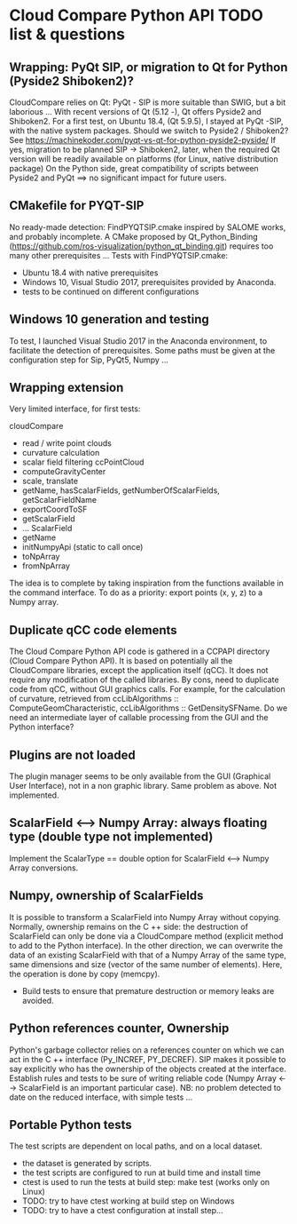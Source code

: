 Cloud Compare Python API TODO list & questions
==============================================

Wrapping: PyQt SIP, or migration to Qt for Python (Pyside2 Shiboken2)?
----------------------------------------------------------------------

CloudCompare relies on Qt: PyQt - SIP is more suitable than SWIG, but a bit laborious ...
With recent versions of Qt (5.12 -), Qt offers Pyside2 and Shiboken2.
For a first test, on Ubuntu 18.4, (Qt 5.9.5), I stayed at PyQt -SIP, with the native system packages.
Should we switch to Pyside2 / Shiboken2?
See https://machinekoder.com/pyqt-vs-qt-for-python-pyside2-pyside/
If yes, migration to be planned SIP -> Shiboken2, later, when the required Qt version will be readily available on platforms (for Linux, native distribution package)
On the Python side, great compatibility of scripts between Pyside2 and PyQt ==> no significant impact for future users.

CMakefile for PYQT-SIP
----------------------
No ready-made detection: FindPYQTSIP.cmake inspired by SALOME works, and probably incomplete.
A CMake proposed by Qt_Python_Binding (https://github.com/ros-visualization/python_qt_binding.git) requires too many other prerequisites ...
Tests with FindPYQTSIP.cmake:
- Ubuntu 18.4 with native prerequisites
- Windows 10, Visual Studio 2017, prerequisites provided by Anaconda.
- tests to be continued on different configurations

Windows 10 generation and testing
-----------------------------------
To test, I launched Visual Studio 2017 in the Anaconda environment, to facilitate the detection of prerequisites.
Some paths must be given at the configuration step for Sip, PyQt5, Numpy ...

Wrapping extension
---------------------
Very limited interface, for first tests:

cloudCompare
- read / write point clouds
- curvature calculation
- scalar field filtering
ccPointCloud
- computeGravityCenter
- scale, translate
- getName, hasScalarFields, getNumberOfScalarFields, getScalarFieldName
- exportCoordToSF
- getScalarField
- ...
ScalarField
- getName
- initNumpyApi (static to call once)
- toNpArray
- fromNpArray

The idea is to complete by taking inspiration from the functions available in the command interface.
To do as a priority: export points (x, y, z) to a Numpy array.

Duplicate qCC code elements
---------------------------
The Cloud Compare Python API code is gathered in a CCPAPI directory (Cloud Compare Python API).
It is based on potentially all the CloudCompare libraries, except the application itself (qCC).
It does not require any modification of the called libraries.
By cons, need to duplicate code from qCC, without GUI graphics calls.
For example, for the calculation of curvature, retrieved from ccLibAlgorithms :: ComputeGeomCharacteristic, ccLibAlgorithms :: GetDensitySFName.
Do we need an intermediate layer of callable processing from the GUI and the Python interface?

Plugins are not loaded
----------------------
The plugin manager seems to be only available from the GUI (Graphical User Interface), not in a non graphic library.
Same problem as above. Not implemented.

ScalarField <--> Numpy Array: always floating type (double type not implemented)
--------------------------------------------------------------------------------
Implement the ScalarType == double option for ScalarField <--> Numpy Array conversions.

Numpy, ownership of ScalarFields
--------------------------------
It is possible to transform a ScalarField into Numpy Array without copying.
Normally, ownership remains on the C ++ side: the destruction of ScalarField can only be done via a CloudCompare method (explicit method to add to the Python interface).
In the other direction, we can overwrite the data of an existing ScalarField with that of a Numpy Array of the same type, same dimensions and size (vector of the same number of elements).
Here, the operation is done by copy (memcpy).
- Build tests to ensure that premature destruction or memory leaks are avoided.

Python references counter, Ownership
---------------------------------------
Python's garbage collector relies on a references counter on which we can act in the C ++ interface (Py_INCREF, PY_DECREF).
SIP makes it possible to say explicitly who has the ownership of the objects created at the interface.
Establish rules and tests to be sure of writing reliable code (Numpy Array <--> ScalarField is an important particular case).
NB: no problem detected to date on the reduced interface, with simple tests ...

Portable Python tests
----------------------
The test scripts are dependent on local paths, and on a local dataset.
- the dataset is generated by scripts.
- the test scripts are configured to run at build time and install time
- ctest is used to run the tests at build step: make test (works only on Linux)
- TODO: try to have ctest working at build step on Windows
- TODO: try to have a ctest configuration at install step...

